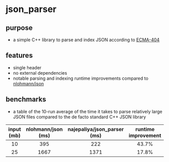 # json_parser

## purpose
- a simple C++ library to parse and index JSON according to [ECMA-404](https://www.ecma-international.org/publications-and-standards/standards/ecma-404/)

## features
- single header
- no external dependencies
- notable parsing and indexing runtime improvements compared to [nlohmann/json](https://github.com/nlohmann/json)

## benchmarks
- a table of the 10-run average of the time it takes to parse relatively large JSON files compared to the de facto standard C++ JSON library

| input (mb) | nlohmann/json (ms) | najepaliya/json_parser (ms) | runtime improvement |
| :--------: | :----------------: | :-------------------------: | :-----------------: |
| 10         |    395             | 222                         | 43.7%               |
| 25         | 1667               | 1371                        |  17.8%              |

